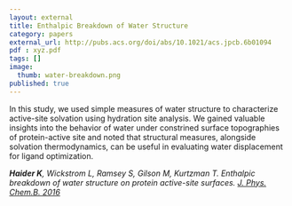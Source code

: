 ```yaml
---
layout: external
title: Enthalpic Breakdown of Water Structure
category: papers
external_url: http://pubs.acs.org/doi/abs/10.1021/acs.jpcb.6b01094
pdf : xyz.pdf
tags: []
image:
  thumb: water-breakdown.png
published: true
---
```

In this study, we used simple measures of water structure to characterize active-site solvation using hydration site analysis. We gained valuable insights into the behavior of water under constrined surface topographies of protein-active site and noted that structural measures, alongside solvation thermodynamics, can be useful in evaluating water displacement for ligand optimization.

*__Haider K__, Wickstrom L, Ramsey S, Gilson M, Kurtzman T. Enthalpic breakdown of water structure on protein active-site surfaces. [J.
Phys. Chem.B. 2016](http://pubs.acs.org/doi/abs/10.1021/acs.jpcb.6b01094)*